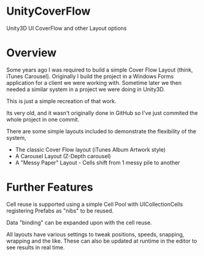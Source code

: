 # UnityCoverFlow
Unity3D UI CoverFlow and other Layout options

# Overview
Some years ago I was required to build a simple Cover Flow Layout (think, iTunes Carousel). Originally I build the project in a Windows Forms application for a client we were working with. Sometime later we then needed a similar system in a project we were doing in Unity3D. 

This is just a simple recreation of that work.

Its very old, and it wasn't originally done in GitHub so I've just commited the whole project in one commit.

There are some simple layouts included to demonstrate the flexibility of the system,

 * The classic Cover Flow layout (iTunes Album Artwork style)
 * A Carousel Layout (Z-Depth carousel)
 * A "Messy Paper" Layout - Cells shift from 1 messy pile to another

# Further Features
Cell reuse is supported using a simple Cell Pool with UICollectionCells registering Prefabs as "nibs" to be reused.

Data "binding" can be expanded upon with the cell reuse.

All layouts have various settings to tweak positions, speeds, snapping, wrapping and the like. These can also be updated at runtime in the editor to see results in real time.
